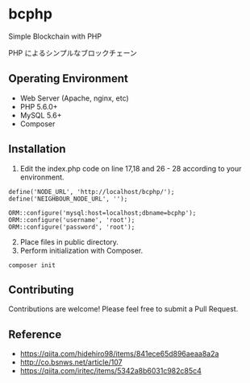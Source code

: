 # bcphp
Simple Blockchain with PHP

PHP によるシンプルなブロックチェーン

## Operating Environment
- Web Server (Apache, nginx, etc)
- PHP 5.6.0+
- MySQL 5.6+
- Composer

## Installation
1. Edit the index.php code on line 17,18 and 26 - 28 according to your environment.

```
define('NODE_URL', 'http://localhost/bcphp/');
define('NEIGHBOUR_NODE_URL', '');
```

```
ORM::configure('mysql:host=localhost;dbname=bcphp');
ORM::configure('username', 'root');
ORM::configure('password', 'root');
```
2. Place files in public directory.
3. Perform initialization with Composer. 

```
composer init
```

## Contributing
Contributions are welcome! Please feel free to submit a Pull Request.

## Reference
- https://qiita.com/hidehiro98/items/841ece65d896aeaa8a2a
- http://co.bsnws.net/article/107
- https://qiita.com/iritec/items/5342a8b6031c982c85c4
